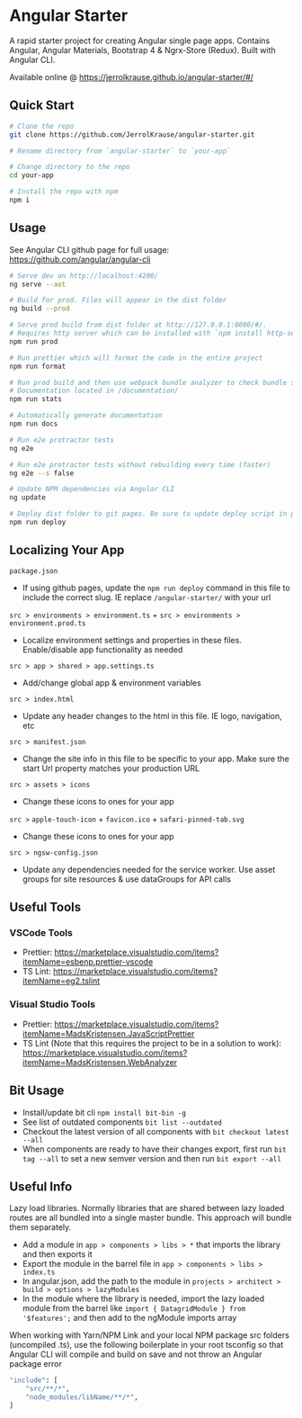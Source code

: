 # Angular Starter

A rapid starter project for creating Angular single page apps. Contains Angular, Angular Materials, Bootstrap 4 & Ngrx-Store (Redux). Built with Angular CLI.

Available online @ https://jerrolkrause.github.io/angular-starter/#/

## Quick Start

```bash
# Clone the repo
git clone https://github.com/JerrolKrause/angular-starter.git

# Rename directory from `angular-starter` to `your-app`

# Change directory to the repo
cd your-app

# Install the repo with npm
npm i
```

## Usage

See Angular CLI github page for full usage: https://github.com/angular/angular-cli

```bash
# Serve dev on http://localhost:4200/
ng serve --aot

# Build for prod. Files will appear in the dist folder
ng build --prod

# Serve prod build from dist folder at http://127.0.0.1:8080/#/.
# Requires http server which can be installed with `npm install http-server -g`
npm run prod

# Run prettier which will format the code in the entire project
npm run format

# Run prod build and then use webpack bundle analyzer to check bundle sizes and composition
# Documentation located in /documentation/
npm run stats

# Automatically generate documentation
npm run docs

# Run e2e protractor tests
ng e2e

# Run e2e protractor tests without rebuilding every time (faster)
ng e2e --s false

# Update NPM dependencies via Angular CLI
ng update

# Deploy dist folder to git pages. Be sure to update deploy script in package.json
npm run deploy
```

## Localizing Your App

`package.json`

- If using github pages, update the `npm run deploy` command in this file to include the correct slug. IE replace `/angular-starter/` with your url

`src > environments > environment.ts` +
`src > environments > environment.prod.ts`

- Localize environment settings and properties in these files. Enable/disable app functionality as needed

`src > app > shared > app.settings.ts`

- Add/change global app & environment variables

`src > index.html`

- Update any header changes to the html in this file. IE logo, navigation, etc

`src > manifest.json`

- Change the site info in this file to be specific to your app. Make sure the start Url property matches your production URL

`src > assets > icons`

- Change these icons to ones for your app

`src >` `apple-touch-icon` + `favicon.ico` + `safari-pinned-tab.svg`

- Change these icons to ones for your app

`src > ngsw-config.json`

- Update any dependencies needed for the service worker. Use asset groups for site resources & use dataGroups for API calls

## Useful Tools

### VSCode Tools

- Prettier: https://marketplace.visualstudio.com/items?itemName=esbenp.prettier-vscode
- TS Lint: https://marketplace.visualstudio.com/items?itemName=eg2.tslint

### Visual Studio Tools

- Prettier: https://marketplace.visualstudio.com/items?itemName=MadsKristensen.JavaScriptPrettier
- TS Lint (Note that this requires the project to be in a solution to work): https://marketplace.visualstudio.com/items?itemName=MadsKristensen.WebAnalyzer

## Bit Usage

- Install/update bit cli `npm install bit-bin -g`
- See list of outdated components `bit list --outdated`
- Checkout the latest version of all components with `bit checkout latest --all`
- When components are ready to have their changes export, first run `bit tag --all` to set a new semver version and then run `bit export --all`

## Useful Info

Lazy load libraries. Normally libraries that are shared between lazy loaded routes are all bundled into a single master bundle. This approach will bundle them separately.

- Add a module in `app > components > libs > *` that imports the library and then exports it
- Export the module in the barrel file in `app > components > libs > index.ts`
- In angular.json, add the path to the module in `projects > architect > build > options > lazyModules`
- In the module where the library is needed, import the lazy loaded module from the barrel like `import { DatagridModule } from '$features';` and then add to the ngModule imports array

When working with Yarn/NPM Link and your local NPM package src folders (uncompiled .ts), use the following boilerplate in your root tsconfig so that Angular CLI will compile and build on save and not throw an Angular package error

```bash
"include": [
	"src/**/*",
	"node_modules/libName/**/*",
]
```
